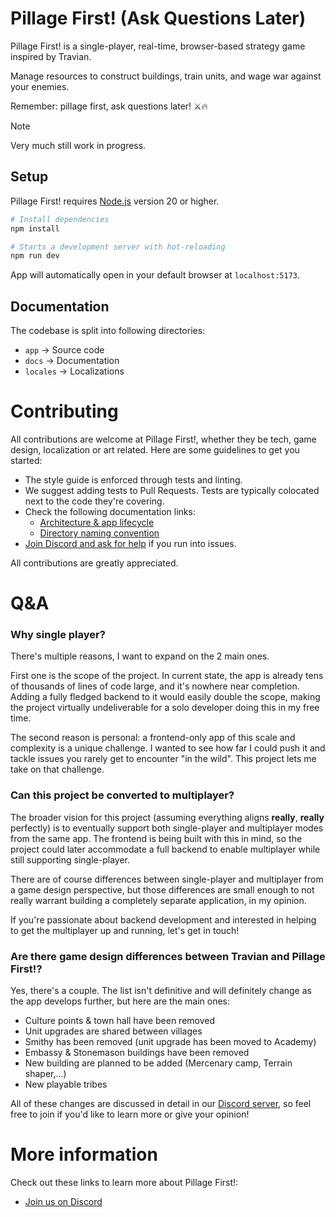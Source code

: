 # Pillage First! (Ask Questions Later)

Pillage First! is a single-player, real-time, browser-based strategy game inspired by Travian.

Manage resources to construct buildings, train units, and wage war against your enemies.

Remember: pillage first, ask questions later! ⚔️🔥

> [!NOTE]
> Very much still work in progress.

## Setup

Pillage First! requires [Node.js](https://nodejs.org/en/download/package-manager) version 20 or higher.

```bash
# Install dependencies
npm install

# Starts a development server with hot-reloading
npm run dev
```

App will automatically open in your default browser at `localhost:5173`.

## Documentation

The codebase is split into following directories:

- `app` → Source code
- `docs` → Documentation
- `locales` → Localizations

# Contributing

All contributions are welcome at Pillage First!, whether they be tech, game design, localization or art related. Here are some guidelines to get you started:

- The style guide is enforced through tests and linting.
- We suggest adding tests to Pull Requests. Tests are typically colocated next to the code they're covering.
- Check the following documentation links:
  - [Architecture & app lifecycle](/docs/ARCHITECTURE.md)
  - [Directory naming convention](/docs/DIRECTORY_NAMING_CONVENTION.md)
- [Join Discord and ask for help](https://discord.gg/Ep7NKVXUZA) if you run into issues.

All contributions are greatly appreciated.

# Q&A

### Why single player?

There's multiple reasons, I want to expand on the 2 main ones.

First one is the scope of the project. In current state, the app is already tens of thousands of lines of code large, and it's nowhere near
completion. Adding a fully fledged backend to it would easily double the scope, making the project virtually undeliverable for a solo
developer doing this in my free time.

The second reason is personal: a frontend-only app of this scale and complexity is a unique challenge. I wanted to see how far I could push
it and tackle issues you rarely get to encounter "in the wild". This project lets me take on that challenge.

### Can this project be converted to multiplayer?

The broader vision for this project (assuming everything aligns **really**, **really** perfectly) is to eventually support both
single-player and multiplayer modes from the same app. The frontend is being built with this in mind, so the project could later accommodate
a full backend to enable multiplayer while still supporting single-player.

There are of course differences between single-player and multiplayer from a game design perspective, but those differences are small enough
to not really warrant building a completely separate application, in my opinion.

If you're passionate about backend development and interested in helping to get the multiplayer up and running, let's get in touch!

### Are there game design differences between Travian and Pillage First!?

Yes, there's a couple. The list isn't definitive and will definitely change as the app develops further, but here are the main ones:

* Culture points & town hall have been removed
* Unit upgrades are shared between villages
* Smithy has been removed (unit upgrade has been moved to Academy)
* Embassy & Stonemason buildings have been removed
* New building are planned to be added (Mercenary camp, Terrain shaper,...)
* New playable tribes

All of these changes are discussed in detail in our [Discord server](https://discord.gg/Ep7NKVXUZA), so feel free to join if you'd like to
learn more or give your opinion!

# More information

Check out these links to learn more about Pillage First!:

- [Join us on Discord](https://discord.gg/Ep7NKVXUZA)
